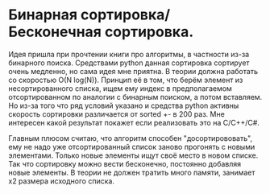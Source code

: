 # Бинарная сортировка/Бесконечная сортировка.

Идея пришла при прочтении книги про алгоритмы, в частности из-за бинарного поиска. Средствами python данная сортировка сортирует очень медленно, но сама идея мне приятна. В теории должна работать со скоростью O(N log(N)). Принцип её в том, что берём элемент из несортированного списка, ищем ему индекс в предполагаемом отсортированном по аналогии с бинарным поиском, а потом вставляем. Но из-за того что ряд условий указано и средства python активны скорость сортировки различается от sorted +- в 200 раз. Мне интересен какой результат покажет если реализовать это на C/C++/C#.

Главным плюсом считаю, что алгоритм способен "досортирововать", ему не надо уже отсортированный список заново прогонять с новыми элементами. Только новые элементы ищут своё место в новом списке. Так что сортировку можно вести бесконечно, постоянно добавляя новые элементы. В теории не должен тратить много памяти, занимает x2 размера исходного списка.
